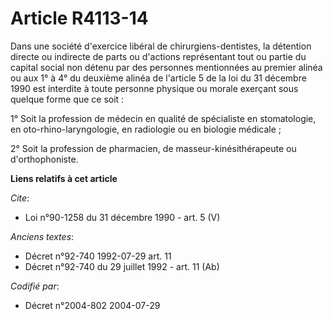 # Article R4113-14

Dans une société d'exercice libéral de chirurgiens-dentistes, la détention directe ou indirecte de parts ou d'actions
représentant tout ou partie du capital social non détenu par des personnes mentionnées au premier alinéa ou aux 1° à 4° du
deuxième alinéa de l'article 5 de la loi du 31 décembre 1990 est interdite à toute personne physique ou morale exerçant sous
quelque forme que ce soit : 

1° Soit la profession de médecin en qualité de spécialiste en stomatologie, en oto-rhino-laryngologie, en radiologie ou en
biologie médicale ; 

2° Soit la profession de pharmacien, de masseur-kinésithérapeute ou d'orthophoniste.

**Liens relatifs à cet article**

_Cite_:

  - Loi n°90-1258 du 31 décembre 1990 - art. 5 (V)

_Anciens textes_:

  - Décret n°92-740 1992-07-29 art. 11
  - Décret n°92-740 du 29 juillet 1992 - art. 11 (Ab)

_Codifié par_:

  - Décret n°2004-802 2004-07-29
